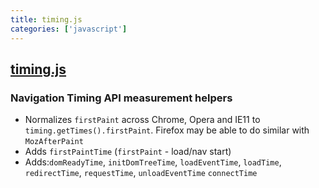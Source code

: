 ```yaml
---
title: timing.js
categories: ['javascript']
---
```

## [timing.js](https://github.com/addyosmani/timing.js)

### Navigation Timing API measurement helpers


* Normalizes `firstPaint` across Chrome, Opera and IE11 to `timing.getTimes().firstPaint`. Firefox may be able to do similar with `MozAfterPaint`
* Adds `firstPaintTime` (`firstPaint` - load/nav start)
* Adds:`domReadyTime`, `initDomTreeTime`, `loadEventTime`, `loadTime`, `redirectTime`, `requestTime`, `unloadEventTime` `connectTime`
